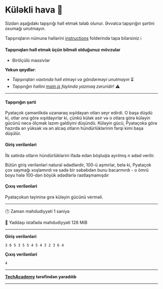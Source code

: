 # Küləkli hava 🎯

Sizdən aşağıdakı tapşırığı həll etmək tələb olunur. Əvvəlcə tapşırığın şərtini oxumağı unutmayın.

Tapşırıqların nümunə həllərini [instructions](../instructions) folderində tapa bilərsiniz :information_source:

#### Tapşırıqları həll etmək üçün bilməli olduğunuz mövzular

* Birölçülü massivlər

**Yekun qeydlər**: 

* *Tapşırıqları vaxtında həll etməyi və göndərməyi unutmayın* ⏳
* *Tapşırığın həllini [main.js](./main.js) faylında yazmaq zəruridir!* :warning:

---

#### Tapşırığın şərti

Pyataçok çəmənlikdə uzanaraq xışıldayan otları seyr edirdi. O başa düşdü ki, otlar ona görə xışıldayırlar ki, çünkü külək əsir və o otlara görə küləyin gücünü necə ölçmək lazım gəldiyini düşündü. Küləyin gücü, Pyataçoka görə hazırda ən yüksək və ən alcaq otların hündürlüklərinin fərqi kimi başa düşülür.


#### Giriş verilənləri
İlk sətirdə otların hündürlüklərini ifadə edən böşluqla ayrılmış n ədəd verilir.

Bütün giriş verilənləri natural ədədlərdir, 100-ü aşmırlar, belə ki, Pyataçok çox saymağı xoşlamırdı və sadə bir səbəbdən bunu bacarmırdı - o ömrü boyu hələ 100-dən böyük ədədlərlə rastlaşmamışdır

#### Çıxış verilənləri
Pyataçokun təyininə gırə küləyin gücünü verməli.


---

:clock2: Zaman məhdudiyyəti 1 saniyə

:floppy_disk: Yaddaşı istafadə məhdudiyyəti 128 MiB

---

**Giriş verilənləri** 

```
3 6 5 3 5 5 4 5 4 3 2 3 6 4
```

**Çıxış verilənləri**

```
4
```


---

**[TechAcademy](https://www.tech.edu.az/) tərəfindən yaradılıb**

---
